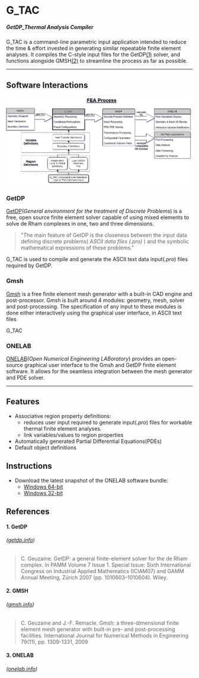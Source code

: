 # G_TAC
##### GetDP_Thermal Analysis Compiler

G_TAC is a command-line parametric input application intended to reduce the time & effort invested in generating similar repeatable finite element analyses.
It compiles the C-style input files for the GetDP[(1)](#1-getdp) solver, and functions alongside GMSH[(2)](#2-gmsh) to streamline the process as far as possible.

---
## Software Interactions
![Process Flow](doc/images/G_TAC_ProcessFlow.png?raw=true)
### GetDP
[GetDP](#1-getdp)(*General environment for the treatment of Discrete Problems*) is a free, open source finite element solver capable of using mixed elements to solve de Rham complexes in one, two and three dimensions.
>"The main feature of GetDP is the closeness between the input data defining discrete problems( *ASCII data files (.pro)* ) and the symbolic mathematical expressions of these problems."

G_TAC is used to compile and generate the ASCII text data input(*.pro*) files required by GetDP.

### Gmsh
[Gmsh](#2-gmsh) is a free finite element mesh generator with a built-in CAD engine and post-processor. 
Gmsh is built around 4 modules: geometry, mesh, solver and post-processing. The specification of any input to these modules is done either interactively using the graphical user interface, in ASCII text files

G_TAC 

### ONELAB
[ONELAB](#3-onelab)(*Open Numerical Engineering LABoratory*) provides an open-source graphical user interface to the Gmsh and GetDP finite element software.
It allows for the seamless integration between the mesh generator and PDE solver.

---
## Features
- Associative region property definitions:
  - reduces user input required to generate input(*.pro*) files for workable thermal finite element analyses.
  - link variables/values to region properties
- Automatically generated Partial Differential Equations(PDEs)
- Default object definitions

## Instructions
- Download the latest snapshot of the ONELAB software bundle:
  - [Windows 64-bit](http://onelab.info/files/onelab-Windows64.zip)
  - [Windows 32-bit](http://onelab.info/files/onelab-Windows32.zip)



## References
#### 1. GetDP
###### ([getdp.info](http://getdp.info))
>  C. Geuzaine. GetDP: a general finite-element solver for the de Rham complex. In PAMM Volume 7 Issue 1. Special Issue: Sixth International Congress on Industrial Applied Mathematics (ICIAM07) and GAMM Annual Meeting, Zürich 2007 (pp. 1010603–1010604). Wiley.

#### 2. GMSH
###### ([gmsh.info](http://gmsh.info))
> C. Geuzaine and J.-F. Remacle. Gmsh: a three-dimensional finite element mesh generator with built-in pre- and post-processing facilities. International Journal for Numerical Methods in Engineering 79(11), pp. 1309-1331, 2009

#### 3. ONELAB
###### ([onelab.info](http://onelab.info))
